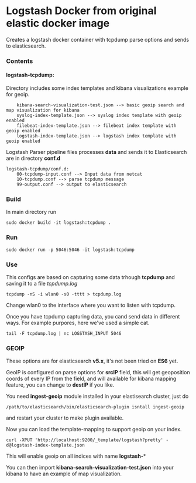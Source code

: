 # Logstash Docker from original elastic docker image

Creates a logstash docker container with tcpdump parse options and sends to elasticsearch.

### Contents

#### logstash-tcpdump:

Directory includes some index templates and kibana visualizations example for geoip.

		kibana-search-visualization-test.json --> basic geoip search and map visualization for kibana	
		syslog-index-template.json --> syslog index template with geoip enabled
		filebeat-index-template.json --> filebeat index template with geoip enabled
		logstash-index-template.json --> logstash index template with geoip enabled


Logstash Parser pipeline files processes **data** and sends it to Elasticsearch are in directory **conf.d**

	logstash-tcpdump/conf.d:
		00-tcpdump-input.conf --> Input data from netcat
		10-tcpdump.conf --> parse tcpdump message
		99-output.conf --> output to elasticsearch

### Build

In main directory run 

	sudo docker build -it logstash:tcpdump .

### Run

	sudo docker run -p 5046:5046 -it logstash:tcpdump

### Use

This configs are based on capturing some data trhough **tcpdump** and saving it to a file *tcpdump.log*

	tcpdump -nS -i wlan0 -s0 -tttt > tcpdump.log

Change wlan0 to the interface where you want to listen with tcpdump.

Once you have tcpdump capturing data, you cand send data in different ways. For example purpores, here we've used a simple cat.

	tail -F tcpdump.log | nc LOGSTASH_INPUT 5046

### GEOIP

These options are for elasticsearch **v5.x**, it's not been tried on **ES6** yet.

GeoIP is configured on parse options for **srcIP** field, this will get geoposition coords of every IP from the field, and will available for kibana mapping feature, you can change to **destIP** if you like.

You need **ingest-geoip** module installed in your elastisearch cluster, just do

	/path/to/elasticsearch/bin/elasticsearch-plugin isntall ingest-geoip

and restart your cluster to make plugin available.

Now you can load the template-mapping to support geoip on your index.

	curl -XPUT 'http://localhost:9200/_template/logstash?pretty' -d@logstash-index-template.json

This will enable geoip on all indices with name **logstash-***

You can then import **kibana-search-visualization-test.json** into your kibana to have an example of map visualization.